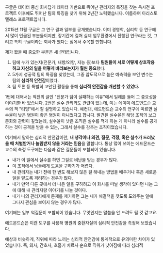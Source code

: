 구글은 데이터 중심 회사답게 데이터 기반으로 뛰어난 관리자의 특징을 찾는 옥시전 프로젝트 이후에도 뛰어난 팀의 특징을 찾기 위해 2년간 노력했습니다. 이름하여 아리스토텔레스 프로젝트입니다.

2015년 11월 구글은 그 연구 결과 일부를 공개했습니다. 이미 경영학, 심리학 등 연구에서 많이 언급된 부분들이지만, 장기간에 걸쳐 실제 업무환경에서 진행된 연구라는 것, 그리고 특히 구글이라는 회사가 했다는 점에서 주목할 만합니다.

제가 봤을 때 중요한 부분은 세 군데입니다.

1. 팀에 누가 있는지(전문가, 내향/외향, 지능 등)보다 **팀원들이 서로 어떻게 상호작용하고 자신의 일을 어떻게 바라보는지가 훨씬 중요**했다.
2. 5가지 성공적 팀의 특징을 찾았는데, 그중 압도적으로 높은 예측력을 보인 변수는 팀의 **심리적 안전감**이었다.
3. 팀 토론 등 특별히 고안된 활동을 통해 **심리적 안전감을 개선할 수 있었다.**

1번에 대해서는 직전의 글인 "전문가 팀이 실패하는 이유"에서 일례를 들어 그 중요성을 이야기한 바 있습니다. 2번은 실수 관리와도 관련이 있는데, 이는 에이미 에드먼드슨 교수의 책 "티밍"에서 잘 설명하고 있습니다. 예컨대, 에드먼드슨 교수의 연구에 따르면 실수율이 낮은 병원이 좋은 병원이 아니었다고 합니다. 발견된 실수율은 해당 조직의 보고 문화와 관련이 깊었는데, 실수율이 낮은 조직은 실수를 적게 하는 게 아니라 실수를 공개하는 것이 공격을 받을 수 있는, 그래서 실수를 감추는 조직이었습니다.

여기에서 말하는 심리적 안전감이란, **내 생각이나 의견, 질문, 걱정, 혹은 실수가 드러났을 때 처벌받거나 놀림받지 않을 거라는 믿음**을 말합니다. 통상 많이 쓰이는 에드몬드슨 교수의 측정 도구에는 다음과 같은 질문들이 포함되어 있습니다.

- 내가 이 일에서 실수를 하면 그걸로 비난을 받는 경우가 많다.
- 이 조직에서 남들에게 도움을 구하기가 어렵다.
- 내 관리자는 내가 전에 한 번도 해보지 않은 걸 해내는 방법을 배우거나 혹은 새로운 일을 맡도록 격려하는 경우가 많다.
- 내가 만약 다른 곳에서 더 나은 일을 구하려고 이 화사를 떠날 생각이 있다면 나는 그에 대해 내 관리자랑 이야기를 나눌 것이다.
- 내가 나의 관리자에게 문제를 제기하면 그는 내가 해결책을 찾도록 도와주는 일에 그다지 관심을 보이지 않는 경우가 많다.

여기에는 일부 역질문이 포함되어 있습니다. 무엇인지는 말씀을 안 드려도 될 것 같고요.

에드몬드슨은 이런 도구를 사용해 병원의 중환자실의 심리적 안전감을 측정해 보았습니다.

예상과 비슷하게, 직위에 따라 느끼는 심리적 안전감에 통계적으로 유의미한 차이가 있었습니다. 즉, 의사, 간호사, 호흡기 치료사 순으로 직위가 낮아짐에 따라 심리적
